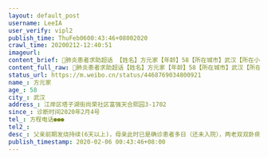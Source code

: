 ```yaml
---
layout: default_post
username: LeeIA
user_verify: vipl2
publish_time: ThuFeb0600:43:46+08002020
crawl_time: 20200212-12:40:51
imageurl: 
content_brief: 肺炎患者求助超话 【姓名】方元家【年龄】58【所在城市】武汉【所在小区、社区】江岸区塔子湖街尚荣社区富强天合熙园3-1702【患病时间】诊断时间2020年2月4号【联系方式】方程  电话：●●●  【病情描述】父亲前期发烧持续(6天以上)，母亲此时已是确诊患者多日（还未入院），两老双双 ...全文
content_full_raw: 肺炎患者求助超话【姓名】方元家【年龄】58【所在城市】武汉【所在小区、社区】江岸区塔子湖街尚荣社区富强天合熙园3-1702【患病时间】诊断时间2020年2月4号【联系方式】方程电话：●●●【病情描述】父亲前期发烧持续(6天以上)，母亲此时已是确诊患者多日（还未入院），两老双双卧病在家，我此时回不到父母身边，人都要疯了，多方求助无果，父亲只能自己每天强撑着身体带着妈妈一起去协和医院看病打针（父亲CT显示双肺已严重感染），最后父亲病情加重，也支撑不了倒下了，无法再去协和，只能卧床，后来经过自己和亲朋好友多次与社区、街道、江岸区疾病防控部门沟通协调才争取到父亲检测核酸的机会，随即确诊为新型肺炎，昨天才被送至江岸区民生耳鼻喉科医院隔离，名叫医院，但实际此处“隔离点”只能提供住和饮食，连最基本的医疗呼吸设备（现在已经呼吸困难），辅助药物等等跟救护医疗相关的都没有，任何治疗手段也全部没有，完全放任病情的不断恶化。与此隔离点沟通能否转院，让我们找街道，与塔子湖街道沟通让我们找隔离点，互相推诿，目前病情不断加重，呼吸困难，多方不断求助都无果，还请亲朋好友、社会媒介能帮忙协调让我父亲能尽快转到定点医院治疗，能早日吸上氧气，挽救父亲一条生命！万分感谢大家了！在此跪谢！
status_url: https://m.weibo.cn/status/4468769034800921
name_: 方元家
age_: 58
city_: 武汉
address_: 江岸区塔子湖街尚荣社区富强天合熙园3-1702
since_: 诊断时间2020年2月4号
tel_: 方程电话●●●
tel2_: 
desc_: 父亲前期发烧持续(6天以上)，母亲此时已是确诊患者多日（还未入院），两老双双卧病在家，我此时回不到父母身边，人都要疯了，多方求助无果，父亲只能自己每天强撑着身体带着妈妈一起去协和医院看病打针（父亲CT显示双肺已严重感染），最后父亲病情加重，也支撑不了倒下了，无法再去协和，只能卧床，后来经过自己和亲朋好友多次与社区、街道、江岸区疾病防控部门沟通协调才争取到父亲检测核酸的机会，随即确诊为新型肺炎，昨天才被送至江岸区民生耳鼻喉科医院隔离，名叫医院，但实际此处“隔离点”只能提供住和饮食，连最基本的医疗呼吸设备（现在已经呼吸困难），辅助药物等等跟救护医疗相关的都没有，任何治疗手段也全部没有，完全放任病情的不断恶化。与此隔离点沟通能否转院，让我们找街道，与塔子湖街道沟通让我们找隔离点，互相推诿，目前病情不断加重，呼吸困难，多方不断求助都无果，还请亲朋好友、社会媒介能帮忙协调让我父亲能尽快转到定点医院治疗，能早日吸上氧气，挽救父亲一条生命！万分感谢大家了！在此跪谢！
publish_timestamp: 2020-02-06 00:43:46+08:00
---
```


